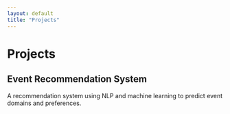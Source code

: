 ```yaml
---
layout: default
title: "Projects"
---
```


# Projects
## Event Recommendation System
A recommendation system using NLP and machine learning to predict event domains and preferences.

